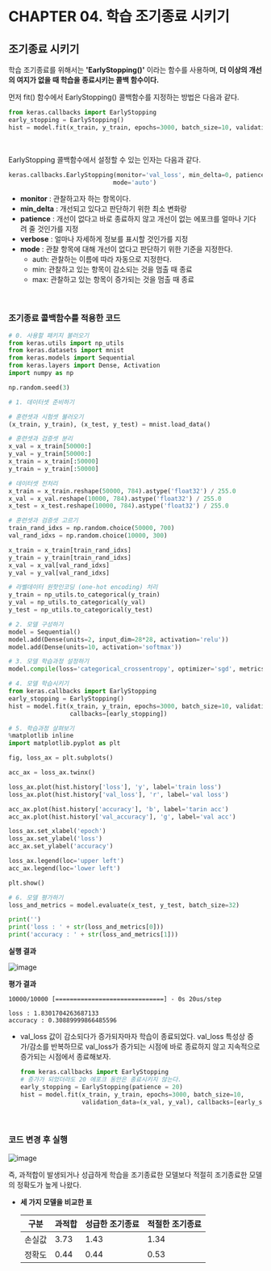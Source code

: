 # CHAPTER 04. 학습 조기종료 시키기

## 조기종료 시키기

학습 조기종료를 위해서는 **'EarlyStopping()'** 이라는 함수를 사용하며, **더 이상의 개선의 여지가 없을 때 학습을 종료시키는 콜백 함수이다.**

먼저 fit() 함수에서 EarlyStopping() 콜백함수를 지정하는 방법은 다음과 같다.

```python
from keras.callbacks import EarlyStopping
early_stopping = EarlyStopping()
hist = model.fit(x_train, y_train, epochs=3000, batch_size=10, validation_data=(x_val, y_val), callbacks=[early_stopping])
```

<br>

EarlyStopping 콜백함수에서 설정할 수 있는 인자는 다음과 같다.

```python
keras.callbacks.EarlyStopping(monitor='val_loss', min_delta=0, patience=0, verbose=0,
                             mode='auto')
```

* **monitor** : 관찰하고자 하는 항목이다.
* **min_delta** : 개선되고 있다고 판단하기 위한 최소 변화랑
* **patience** : 개선이 없다고 바로 종료하지 않고 개선이 없는 에포크를 얼마나 기다려 줄 것인가를 지정
* **verbose** : 얼마나 자세하게 정보를 표시할 것인가를 지정
* **mode** : 관찰 항목에 대해 개선이 없다고 판단하기 위한 기준을 지정한다.
  * auth: 관찰하는 이름에 따라 자동으로 지정한다.
  * min: 관찰하고 있는 항목이 감소되는 것을 멈출 때 종료
  * max: 관찰하고 있는 항목이 증가되는 것을 멈출 때 종료

<br>

### 조기종료 콜백함수를 적용한 코드

```python
# 0. 사용할 패키지 불러오기
from keras.utils import np_utils
from keras.datasets import mnist
from keras.models import Sequential
from keras.layers import Dense, Activation
import numpy as np

np.random.seed(3)

# 1. 데이터셋 준비하기

# 훈련셋과 시험셋 불러오기
(x_train, y_train), (x_test, y_test) = mnist.load_data()

# 훈련셋과 검증셋 분리
x_val = x_train[50000:]
y_val = y_train[50000:]
x_train = x_train[:50000]
y_train = y_train[:50000]

# 데이터셋 전처리
x_train = x_train.reshape(50000, 784).astype('float32') / 255.0
x_val = x_val.reshape(10000, 784).astype('float32') / 255.0
x_test = x_test.reshape(10000, 784).astype('float32') / 255.0

# 훈련셋과 검증셋 고르기
train_rand_idxs = np.random.choice(50000, 700)
val_rand_idxs = np.random.choice(10000, 300)

x_train = x_train[train_rand_idxs]
y_train = y_train[train_rand_idxs]
x_val = x_val[val_rand_idxs]
y_val = y_val[val_rand_idxs]

# 라벨데이터 원핫인코딩 (one-hot encoding) 처리
y_train = np_utils.to_categorical(y_train)
y_val = np_utils.to_categorical(y_val)
y_test = np_utils.to_categorical(y_test)

# 2. 모델 구성하기
model = Sequential()
model.add(Dense(units=2, input_dim=28*28, activation='relu'))
model.add(Dense(units=10, activation='softmax'))

# 3. 모델 학습과정 설정하기
model.compile(loss='categorical_crossentropy', optimizer='sgd', metrics=['accuracy'])

# 4. 모델 학습시키기
from keras.callbacks import EarlyStopping
early_stopping = EarlyStopping()
hist = model.fit(x_train, y_train, epochs=3000, batch_size=10, validation_data=(x_val, y_val),
                 callbacks=[early_stopping])

# 5. 학습과정 살펴보기
%matplotlib inline
import matplotlib.pyplot as plt

fig, loss_ax = plt.subplots()

acc_ax = loss_ax.twinx()

loss_ax.plot(hist.history['loss'], 'y', label='train loss')
loss_ax.plot(hist.history['val_loss'], 'r', label='val loss')

acc_ax.plot(hist.history['accuracy'], 'b', label='tarin acc')
acc_ax.plot(hist.history['val_accuracy'], 'g', label='val acc')

loss_ax.set_xlabel('epoch')
loss_ax.set_ylabel('loss')
acc_ax.set_ylabel('accuracy')

loss_ax.legend(loc='upper left')
acc_ax.legend(loc='lower left')

plt.show()

# 6. 모델 평가하기
loss_and_metrics = model.evaluate(x_test, y_test, batch_size=32)

print('')
print('loss : ' + str(loss_and_metrics[0]))
print('accuracy : ' + str(loss_and_metrics[1]))
```

**실행 결과**

![image](https://user-images.githubusercontent.com/43431081/80436118-56c34380-8939-11ea-8a10-db9413381e01.png)

**평가 결과**

```
10000/10000 [==============================] - 0s 20us/step

loss : 1.8301704263687133
accuracy : 0.30889999866485596
```

* val_loss 값이 감소되다가 증가되자마자 학습이 종료되었다. val_loss 특성상 증가/감소를 반복하므로 val_loss가 증가되는 시점에 바로 종료하지 않고 지속적으로 증가되는 시점에서 종료해보자.

  ```python
  from keras.callbacks import EarlyStopping
  # 증가가 되었더라도 20 에포크 동안은 종료시키지 않는다.
  early_stopping = EarlyStopping(patience = 20)
  hist = model.fit(x_train, y_train, epochs=3000, batch_size=10,
                   validation_data=(x_val, y_val), callbacks=[early_stopping])
  ```

<br>

### 코드 변경 후 실행

![image](https://user-images.githubusercontent.com/43431081/80436401-00a2d000-893a-11ea-842d-eedb7da01199.png)

즉, 과적합이 발생되거나 성급하게 학습을 조기종료한 모델보다 적절히 조기종료한 모델의 정확도가 높게 나왔다.

* **세 가지 모델을 비교한 표**

  | 구분   | 과적합 | 성급한 조기종료 | 적절한 조기종료 |
  | ------ | ------ | --------------- | --------------- |
  | 손실값 | 3.73   | 1.43            | 1.34            |
  | 정확도 | 0.44   | 0.44            | 0.53            |